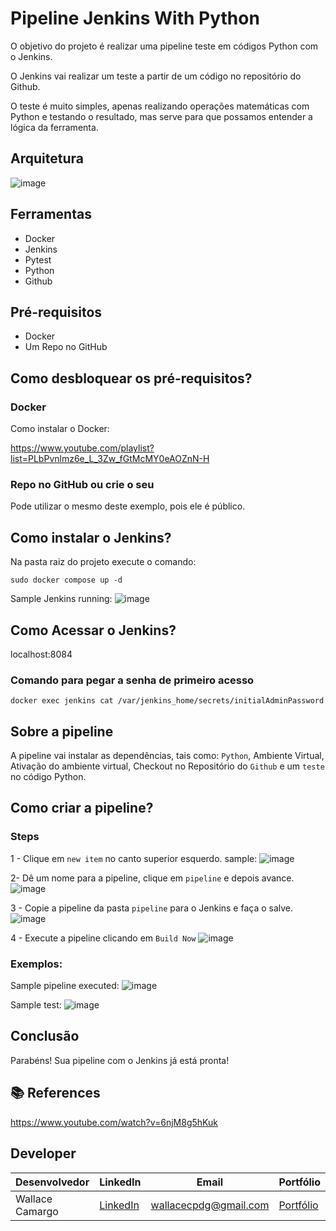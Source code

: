 # Pipeline Jenkins With Python

O objetivo do projeto é realizar uma pipeline teste em códigos Python com o Jenkins.

O Jenkins vai realizar um teste a partir de um código no repositório do Github.

O teste é muito simples, apenas realizando operações matemáticas com Python e testando o resultado, mas serve para que possamos entender a lógica da ferramenta.

## Arquitetura

![image](assets/architecture-jenkins.png)

## Ferramentas
* Docker
* Jenkins
* Pytest
* Python
* Github

## Pré-requisitos
- Docker
- Um Repo no GitHub

## Como desbloquear os pré-requisitos?
### Docker
Como instalar o Docker:

https://www.youtube.com/playlist?list=PLbPvnlmz6e_L_3Zw_fGtMcMY0eAOZnN-H


### Repo no GitHub ou crie o seu
Pode utilizar o mesmo deste exemplo, pois ele é público.


## Como instalar o Jenkins?
Na pasta raiz do projeto execute o comando:
```
sudo docker compose up -d
```
Sample Jenkins running:
![image](assets/jenkins-running.png)

## Como Acessar o Jenkins?

localhost:8084

### Comando para pegar a senha de primeiro acesso
```
docker exec jenkins cat /var/jenkins_home/secrets/initialAdminPassword
```
## Sobre a pipeline
A pipeline vai instalar as dependências, tais como: ```Python```, Ambiente Virtual, Ativação do ambiente virtual, Checkout no Repositório do ```Github``` e um ```teste``` no código Python. 

## Como criar a pipeline?
### Steps

1 - Clique em ```new item``` no canto superior esquerdo.
sample:
![image](assets/new_item.png)    

2- Dê um nome para a pipeline, clique em ```pipeline``` e depois avance.
![image](assets/create-pipeline.png)    

3 - Copie a pipeline da pasta ```pipeline``` para o Jenkins e  faça o salve. 
![image](assets/build-pipeline.png) 

4 - Execute a pipeline clicando em ```Build Now```
![image](assets/run-pipeline.png) 

### Exemplos:

Sample pipeline executed:
![image](assets/pipeline-executed.png)

Sample test:
![image](assets/test-realized.png)


## Conclusão
Parabéns! Sua pipeline com o Jenkins já está pronta!

## 📚 References
https://www.youtube.com/watch?v=6njM8g5hKuk 

## Developer
| Desenvolvedor      | LinkedIn                                   | Email                        | Portfólio                              |
|--------------------|--------------------------------------------|------------------------------|----------------------------------------|
| Wallace Camargo    | [LinkedIn](https://www.linkedin.com/in/wallace-camargo-35b615171/) | wallacecpdg@gmail.com        | [Portfólio](https://wlcamargo.github.io/)   |

